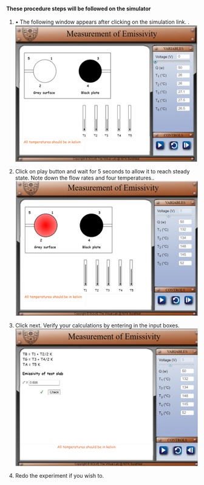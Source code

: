#### These procedure steps will be followed on the simulator

1. •	The following window appears after clicking on the simulation link. .<br>
![alt text](images/1.png)<br>


2. Click on play button and wait for 5 seconds to allow it to reach steady state. Note down the flow rates and four temperatures..<br>
![alt text](images/2.png)<br>

3. Click next. Verify your calculations by entering in the input boxes.
![alt text](images/3.png)<br>

4. Redo the experiment if you wish to.
